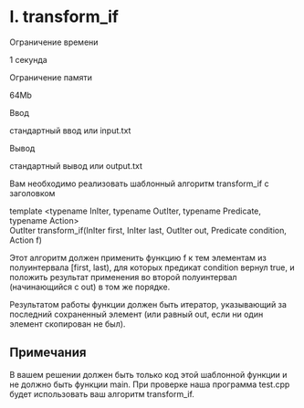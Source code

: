 I. transform\_if
================

Ограничение времени

1 секунда

Ограничение памяти

64Mb

Ввод

стандартный ввод или input.txt

Вывод

стандартный вывод или output.txt

Вам необходимо реализовать шаблонный алгоритм transform\_if с заголовком

template <typename InIter, typename OutIter, typename Predicate, typename Action>  
OutIter transform\_if(InIter first, InIter last, OutIter out, Predicate condition, Action f)

Этот алгоритм должен применить функцию f к тем элементам из полуинтервала \[first, last), для которых предикат condition вернул true, и положить результат применения во второй полуинтервал (начинающийся с out) в том же порядке.

Результатом работы функции должен быть итератор, указывающий за последний сохраненный элемент (или равный out, если ни один элемент скопирован не был).

Примечания
----------

В вашем решении должен быть только код этой шаблонной функции и не должно быть функции main. При проверке наша программа test.cpp будет использовать ваш алгоритм transform\_if.